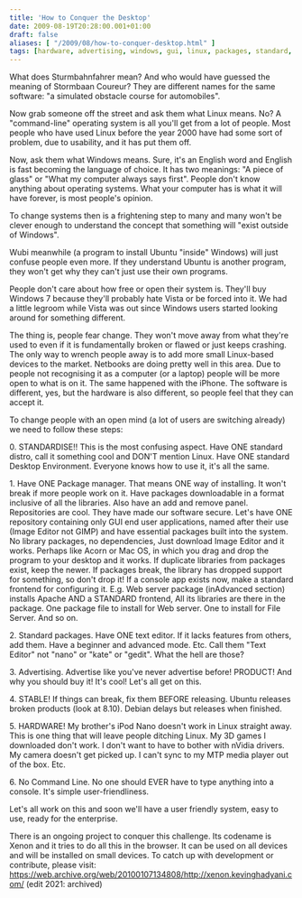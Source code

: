 ```yaml
---
title: 'How to Conquer the Desktop'
date: 2009-08-19T20:28:00.001+01:00
draft: false
aliases: [ "/2009/08/how-to-conquer-desktop.html" ]
tags: [hardware, advertising, windows, gui, linux, packages, standard, change, command line, naming]
---
```


What does Sturmbahnfahrer mean? And who would have guessed the meaning of Stormbaan Coureur? They are different names for the same software: "a simulated obstacle course for automobiles".

Now grab someone off the street and ask them what Linux means. No? A "command-line" operating system is all you'll get from a lot of people. Most people who have used Linux before the year 2000 have had some sort of problem, due to usability, and it has put them off.

Now, ask them what Windows means. Sure, it's an English word and English is fast becoming the language of choice. It has two meanings: "A piece of glass" or "What my computer always says first". People don't know anything about operating systems. What your computer has is what it will have forever, is most people's opinion.

To change systems then is a frightening step to many and many won't be clever enough to understand the concept that something will "exist outside of Windows".

Wubi meanwhile (a program to install Ubuntu "inside" Windows) will just confuse people even more. If they understand Ubuntu is another program, they won't get why they can't just use their own programs.

People don't care about how free or open their system is. They'll buy Windows 7 because they'll probably hate Vista or be forced into it. We had a little legroom while Vista was out since Windows users started looking around for something different.

The thing is, people fear change. They won't move away from what they're used to even if it is fundamentally broken or flawed or just keeps crashing. The only way to wrench people away is to add more small Linux-based devices to the market.
Netbooks are doing pretty well in this area. Due to people not recognising it as a computer (or a laptop) people will be more open to what is on it. The same happened with the iPhone. The software is different, yes, but the hardware is also different, so people feel that they can accept it.

To change people with an open mind (a lot of users are switching already) we need to follow these steps:


0\. STANDARDISE!! This is the most confusing aspect. Have ONE standard distro, call it something cool and DON'T mention Linux. Have ONE standard Desktop Environment. Everyone knows how to use it, it's all the same.

1\. Have ONE Package manager. That means ONE way of installing. It won't break if more people work on it. Have packages downloadable in a format inclusive of all the libraries. Also have an add and remove panel. Repositories are cool. They have made our software secure. Let's have ONE repository containing only GUI end user applications, named after their use (Image Editor not GIMP) and have essential packages built into the system. No library packages, no dependencies, Just download Image Editor and it works. Perhaps like Acorn or Mac OS, in which you drag and drop the program to your desktop and it works. If duplicate libraries from packages exist, keep the newer. If packages break, the library has dropped support for something, so don't drop it! If a console app exists now, make a standard frontend for configuring it. E.g. Web server package (inAdvanced section) installs Apache AND a STANDARD frontend, All its libraries are there in the package. One package file to install for Web server. One to install
for File Server. And so on.

2\. Standard packages. Have ONE text editor. If it lacks features from others, add them. Have a beginner and advanced mode. Etc. Call them "Text Editor" not "nano" or "kate" or "gedit". What the hell are those?

3\. Advertising. Advertise like you've never advertise before! PRODUCT! And why you should buy it! It's cool! Let's all get on this.

4\. STABLE! If things can break, fix them BEFORE releasing. Ubuntu releases broken products (look at 8.10). Debian delays but releases when finished.

5\. HARDWARE! My brother's iPod Nano doesn't work in Linux straight away. This is one thing that will leave people ditching Linux. My 3D games I downloaded don't work. I don't want to have to bother with nVidia drivers. My camera doesn't get picked up. I can't sync to my MTP media player out of the box. Etc.

6\. No Command Line. No one should EVER have to type anything into a console. It's simple user-friendliness.

Let's all work on this and soon we'll have a user friendly system, easy to use, ready for the enterprise.

There is an ongoing project to conquer this challenge. Its codename is Xenon and it tries to do all this in the browser. It can be used on all devices and will be installed on small devices. To catch up with development or contribute, please visit:
https://web.archive.org/web/20100107134808/http://xenon.kevinghadyani.com/ (edit 2021: archived)